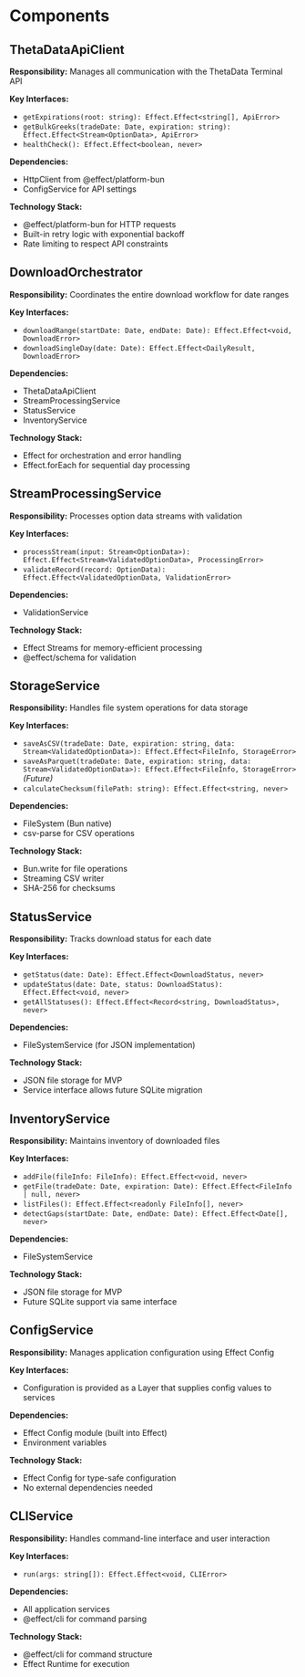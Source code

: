 # Components

## ThetaDataApiClient
**Responsibility:** Manages all communication with the ThetaData Terminal API

**Key Interfaces:**
- `getExpirations(root: string): Effect.Effect<string[], ApiError>`
- `getBulkGreeks(tradeDate: Date, expiration: string): Effect.Effect<Stream<OptionData>, ApiError>`
- `healthCheck(): Effect.Effect<boolean, never>`

**Dependencies:** 
- HttpClient from @effect/platform-bun
- ConfigService for API settings

**Technology Stack:** 
- @effect/platform-bun for HTTP requests
- Built-in retry logic with exponential backoff
- Rate limiting to respect API constraints

## DownloadOrchestrator
**Responsibility:** Coordinates the entire download workflow for date ranges

**Key Interfaces:**
- `downloadRange(startDate: Date, endDate: Date): Effect.Effect<void, DownloadError>`
- `downloadSingleDay(date: Date): Effect.Effect<DailyResult, DownloadError>`

**Dependencies:**
- ThetaDataApiClient
- StreamProcessingService
- StatusService
- InventoryService

**Technology Stack:**
- Effect for orchestration and error handling
- Effect.forEach for sequential day processing

## StreamProcessingService
**Responsibility:** Processes option data streams with validation

**Key Interfaces:**
- `processStream(input: Stream<OptionData>): Effect.Effect<Stream<ValidatedOptionData>, ProcessingError>`
- `validateRecord(record: OptionData): Effect.Effect<ValidatedOptionData, ValidationError>`

**Dependencies:**
- ValidationService

**Technology Stack:**
- Effect Streams for memory-efficient processing
- @effect/schema for validation

## StorageService
**Responsibility:** Handles file system operations for data storage

**Key Interfaces:**
- `saveAsCSV(tradeDate: Date, expiration: string, data: Stream<ValidatedOptionData>): Effect.Effect<FileInfo, StorageError>`
- `saveAsParquet(tradeDate: Date, expiration: string, data: Stream<ValidatedOptionData>): Effect.Effect<FileInfo, StorageError>` *(Future)*
- `calculateChecksum(filePath: string): Effect.Effect<string, never>`

**Dependencies:**
- FileSystem (Bun native)
- csv-parse for CSV operations

**Technology Stack:**
- Bun.write for file operations
- Streaming CSV writer
- SHA-256 for checksums

## StatusService
**Responsibility:** Tracks download status for each date

**Key Interfaces:**
- `getStatus(date: Date): Effect.Effect<DownloadStatus, never>`
- `updateStatus(date: Date, status: DownloadStatus): Effect.Effect<void, never>`
- `getAllStatuses(): Effect.Effect<Record<string, DownloadStatus>, never>`

**Dependencies:**
- FileSystemService (for JSON implementation)

**Technology Stack:**
- JSON file storage for MVP
- Service interface allows future SQLite migration

## InventoryService  
**Responsibility:** Maintains inventory of downloaded files

**Key Interfaces:**
- `addFile(fileInfo: FileInfo): Effect.Effect<void, never>`
- `getFile(tradeDate: Date, expiration: Date): Effect.Effect<FileInfo | null, never>`
- `listFiles(): Effect.Effect<readonly FileInfo[], never>`
- `detectGaps(startDate: Date, endDate: Date): Effect.Effect<Date[], never>`

**Dependencies:**
- FileSystemService

**Technology Stack:**
- JSON file storage for MVP
- Future SQLite support via same interface

## ConfigService
**Responsibility:** Manages application configuration using Effect Config

**Key Interfaces:**
- Configuration is provided as a Layer that supplies config values to services

**Dependencies:**
- Effect Config module (built into Effect)
- Environment variables

**Technology Stack:**
- Effect Config for type-safe configuration
- No external dependencies needed

## CLIService
**Responsibility:** Handles command-line interface and user interaction

**Key Interfaces:**
- `run(args: string[]): Effect.Effect<void, CLIError>`

**Dependencies:**
- All application services
- @effect/cli for command parsing

**Technology Stack:**
- @effect/cli for command structure
- Effect Runtime for execution
